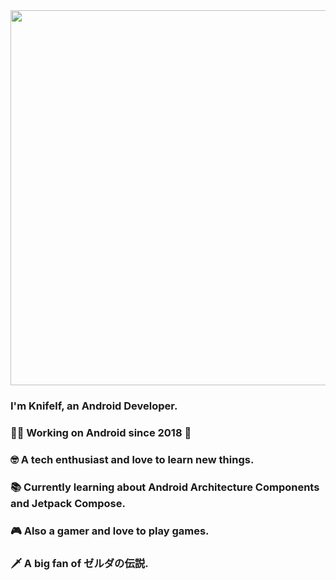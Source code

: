 <div align="center">
<img src="https://rishavanand.github.io/static/images/greetings.gif" align="center" height="" width="600" />
</div>  
  

### I'm Knifelf, an Android Developer. 

### 👨‍💻 Working on Android since 2018 🚀

### 🤓 A tech enthusiast and love to learn new things.

### 📚 Currently learning about Android Architecture Components and Jetpack Compose.

### 🎮 Also a gamer and love to play games.

### 🗡️ A big fan of ゼルダの伝説.
